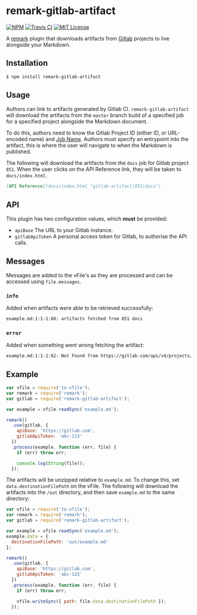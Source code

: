 # remark-gitlab-artifact

[![NPM](https://img.shields.io/npm/v/remark-gitlab-artifact.svg)](https://npmjs.org/packages/remark-gitlab-artifact/)
[![Travis CI](https://img.shields.io/travis/temando/remark-gitlab-artifact.svg)](https://travis-ci.org/temando/remark-gitlab-artifact)
[![MIT License](https://img.shields.io/github/license/temando/remark-gitlab-artifact.svg)](https://en.wikipedia.org/wiki/MIT_License)

A [remark](https://github.com/wooorm/remark) plugin that downloads artifacts
from [Gitlab](https://gitlab.com) projects to live alongside your Markdown.

## Installation

```sh
$ npm install remark-gitlab-artifact
```

## Usage

Authors can link to artifacts generated by Gitlab CI. `remark-gitlab-artifact`
will download the artifacts from the `master` branch build of a specified
job for a specified project alongside the Markdown document.

To do this, authors need to know the Gitlab Project ID (either ID, or URL-encoded name)
and [Job Name](https://docs.gitlab.com/ee/ci/yaml/README.html#jobs). Authors
must specify an entrypoint into the artifact, this is where the user will
navigate to when the Markdown is published.

The following will download the artifacts from the `docs` job for Gitlab project
`851`. When the user clicks on the API Reference link, they will be taken to
`docs/index.html`.

```md
[API Reference](docs/index.html "gitlab-artifact|851|docs")
```

## API

This plugin has two configuration values, which **must** be provided:

- `apiBase` The URL to your Gitlab instance.
- `gitlabApiToken` A personal access token for Gitlab, to authorise the API calls.

## Messages

Messages are added to the vFile's as they are processed and can be accessed
using `file.messages`.

### `info`

Added when artifacts were able to be retrieved successfully:

```sh
example.md:1:1-1:60: artifacts fetched from 851 docs
```

### `error`

Added when something went wrong fetching the artifact:

```sh
example.md:1:1-1:62: Not Found from https://gitlab.com/api/v4/projects/fafds/jobs/artifacts/master/download?job=docs.
```

## Example

```js
var vfile = require('to-vfile');
var remark = require('remark');
var gitlab = require('remark-gitlab-artifact');

var example = vfile.readSync('example.md');

remark()
  .use(gitlab, {
    apiBase: 'https://gitlab.com',
    gitlabApiToken: 'abc-123'
  })
  .process(example, function (err, file) {
    if (err) throw err;

    console.log(String(file));
  });
```

The artifacts will be unzipped relative to `example.md`. To change this, set
`data.destinationFilePath` on the vFile. The following will download the
artifacts into the `/out` directory, and then save `example.md` to the same
directory:

```js
var vfile = require('to-vfile');
var remark = require('remark');
var gitlab = require('remark-gitlab-artifact');

var example = vfile.readSync('example.md');
example.data = {
  destinationFilePath: 'out/example.md'
};

remark()
  .use(gitlab, {
    apiBase: 'https://gitlab.com',
    gitlabApiToken: 'abc-123'
  })
  .process(example, function (err, file) {
    if (err) throw err;

    vfile.writeSync({ path: file.data.destinationFilePath });
  });
```
